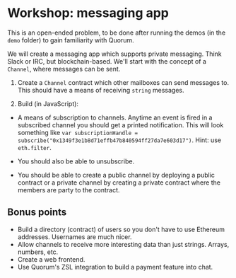 # Workshop: messaging app

This is an open-ended problem, to be done after running the demos (in the `demo` folder) to gain familiarity with Quorum.

We will create a messaging app which supports private messaging. Think Slack or IRC, but blockchain-based. We'll start with the concept of a `Channel`, where messages can be sent.

1. Create a `Channel` contract which other mailboxes can send messages to. This should have a means of receiving `string` messages.

2. Build (in JavaScript):

* A means of subscription to channels. Anytime an event is fired in a subscribed channel you should get a printed notification. This will look something like `var subscriptionHandle = subscribe("0x1349f3e1b8d71effb47b840594ff27da7e603d17")`. Hint: use `eth.filter`.

* You should also be able to unsubscribe.

* You should be able to create a public channel by deploying a public contract or a private channel by creating a private contract where the members are party to the contract.

## Bonus points

* Build a directory (contract) of users so you don't have to use Ethereum addresses. Usernames are much nicer.
* Allow channels to receive more interesting data than just strings. Arrays, numbers, etc.
* Create a web frontend.
* Use Quorum's ZSL integration to build a payment feature into chat.
